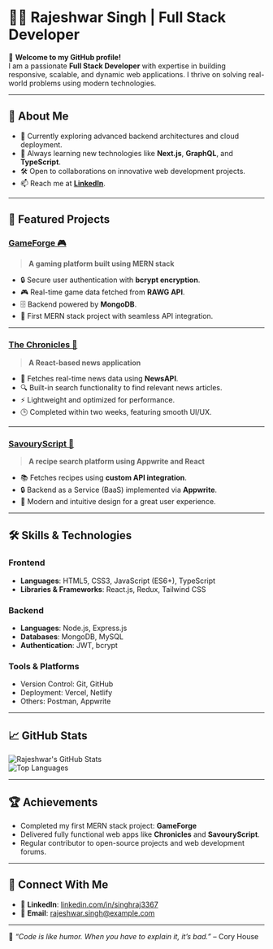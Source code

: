 # 👨‍💻 Rajeshwar Singh | Full Stack Developer  

🌟 **Welcome to my GitHub profile!**  
I am a passionate **Full Stack Developer** with expertise in building responsive, scalable, and dynamic web applications. I thrive on solving real-world problems using modern technologies.  

---

## 🚀 About Me  
- 🔭 Currently exploring advanced backend architectures and cloud deployment.  
- 🌱 Always learning new technologies like **Next.js**, **GraphQL**, and **TypeScript**.  
- 🛠️ Open to collaborations on innovative web development projects.  
- 📫 Reach me at **[LinkedIn](https://www.linkedin.com/in/rajeshwar-singh-b77075271)**.  

---

## 💼 Featured Projects  

### [GameForge 🎮](https://github.com/Raj4478/GameForge)  
> **A gaming platform built using MERN stack**  
- 🔒 Secure user authentication with **bcrypt encryption**.  
- 🎮 Real-time game data fetched from **RAWG API**.  
- 🗄️ Backend powered by **MongoDB**.  
- 🌟 First MERN stack project with seamless API integration.  

---

### [The Chronicles 📰](https://github.com/Raj4478/Chronicles)  
> **A React-based news application**  
- 📰 Fetches real-time news data using **NewsAPI**.  
- 🔍 Built-in search functionality to find relevant news articles.  
- ⚡ Lightweight and optimized for performance.  
- 🕒 Completed within two weeks, featuring smooth UI/UX.  

---

### [SavouryScript 🍲](https://github.com/Raj4478/SavouryScript)  
> **A recipe search platform using Appwrite and React**  
- 📚 Fetches recipes using **custom API integration**.  
- 🔒 Backend as a Service (BaaS) implemented via **Appwrite**.  
- 🎨 Modern and intuitive design for a great user experience.  

---

## 🛠️ Skills & Technologies  

### Frontend  
- **Languages**: HTML5, CSS3, JavaScript (ES6+), TypeScript  
- **Libraries & Frameworks**: React.js, Redux, Tailwind CSS  

### Backend  
- **Languages**: Node.js, Express.js  
- **Databases**: MongoDB, MySQL  
- **Authentication**: JWT, bcrypt  

### Tools & Platforms  
- Version Control: Git, GitHub  
- Deployment: Vercel, Netlify  
- Others: Postman, Appwrite  

---

## 📈 GitHub Stats  

![Rajeshwar's GitHub Stats](https://github-readme-stats.vercel.app/api?username=Raj4478&show_icons=true&theme=radical)  
![Top Languages](https://github-readme-stats.vercel.app/api/top-langs/?username=Raj4478&layout=compact&theme=radical)  

---

## 🏆 Achievements  
- Completed my first MERN stack project: **GameForge**  
- Delivered fully functional web apps like **Chronicles** and **SavouryScript**.  
- Regular contributor to open-source projects and web development forums.  

---

## 🤝 Connect With Me  

- 💼 **LinkedIn**: [linkedin.com/in/singhraj3367](https://www.linkedin.com/in/rajeshwar-singh-b77075271)  
- 📧 **Email**: [rajeshwar.singh@example.com](mailto:Singhrajeshwar28@gmail.com)  

---

🌟 *“Code is like humor. When you have to explain it, it’s bad.”* – Cory House  
